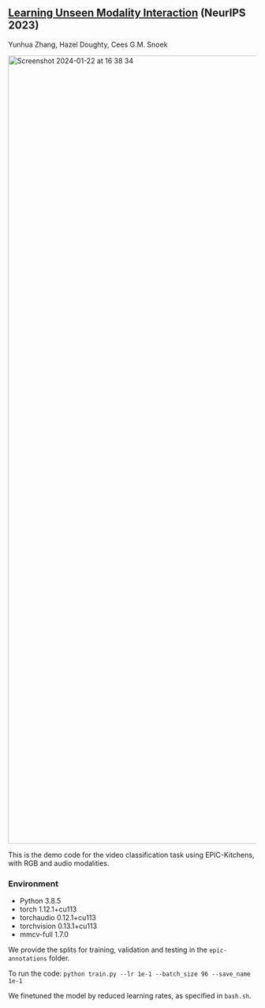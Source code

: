 ## [Learning Unseen Modality Interaction](https://arxiv.org/abs/2306.12795) (NeurIPS 2023)

Yunhua Zhang, Hazel Doughty, Cees G.M. Snoek

<img width="1595" alt="Screenshot 2024-01-22 at 16 38 34" src="https://github.com/xiaobai1217/Unseen-Modality-Interaction/assets/22721775/ecc432fb-722d-41bc-befc-4add1a5abb5d">

This is the demo code for the video classification task using EPIC-Kitchens, with RGB and audio modalities. 


### Environment
* Python 3.8.5
* torch 1.12.1+cu113
* torchaudio 0.12.1+cu113
* torchvision 0.13.1+cu113
* mmcv-full 1.7.0

We provide the splits for training, validation and testing in the `epic-annotations` folder. 

To run the code:
`python train.py --lr 1e-1 --batch_size 96 --save_name 1e-1`

We finetuned the model by reduced learning rates, as specified in `bash.sh`.

